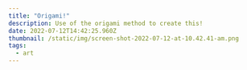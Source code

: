 ```yaml
---
title: "Origami!"
description: Use of the origami method to create this!
date: 2022-07-12T14:42:25.960Z
thumbnail: /static/img/screen-shot-2022-07-12-at-10.42.41-am.png
tags:
  - art
---
```

